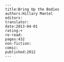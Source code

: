 
    ---
    title:Bring Up the Bodies
    authors:Hillary Mantel
    editors:
    translator:
    date:2013-04-01
    rating:+
    re-read:
    pages:432
    non-fiction:
    comic:
    published:2012
    ---

    